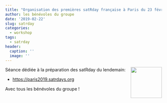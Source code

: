 ```yaml
---
title: "Organisation des premières satRday française à Paris du 23 février"
author: les bénévoles du groupe
date: '2019-02-22'
slug: satrday
categories:
  - workshop
tags: 
  - satrday
header:
  caption: ''
  image: ''
---
```


<img src="https://paris2019.satrdays.org/images/satRdayLogo-square.png" align="right" width="100" style="vertical-align: top;"/>

Séance dédiée à la préparation des satRday du lendemain:

- https://paris2019.satrdays.org

Avec tous les bénévoles du groupe !

